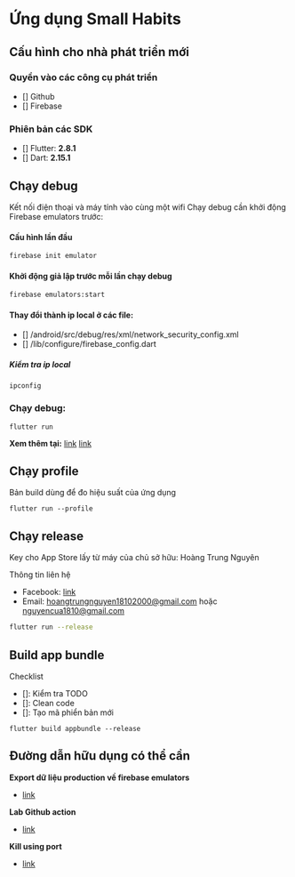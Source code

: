 
# Ứng dụng Small Habits

## Cấu hình cho nhà phát triển mới

### Quyền vào các công cụ phát triển
- [] Github
- [] Firebase

### Phiên bản các SDK
- [] Flutter: **2.8.1**
- [] Dart: **2.15.1**



## Chạy debug

Kết nối điện thoại và máy tính vào cùng một wifi
Chạy debug cần khởi động Firebase emulators trước:

#### Cấu hình lần đầu
```sh
firebase init emulator
```

#### Khởi động giả lập trước mỗi lần chạy debug
```sh
firebase emulators:start
```

#### Thay đổi thành ip local ở các file:
- [] /android/src/debug/res/xml/network_security_config.xml
- [] /lib/configure/firebase_config.dart

##### Kiểm tra ip local
```
ipconfig
```

### Chạy debug:
```
flutter run
```

**Xem thêm tại:**
[link](https://firebase.google.com/docs/emulator-suite/install_and_configure#startup)
[link](https://stackoverflow.com/questions/45940861/android-8-cleartext-http-traffic-not-permitted)


## Chạy profile
Bản build dùng để đo hiệu suất của ứng dụng
```
flutter run --profile
```

## Chạy release
Key cho App Store lấy từ máy của chủ sở hữu: Hoàng Trung Nguyên

Thông tin liên hệ
- Facebook: [link](https://www.facebook.com/hoang.tr.nguyen.1810/)
- Email: hoangtrungnguyen18102000@gmail.com hoặc nguyencua1810@gmail.com

```sh
flutter run --release
```

## Build app bundle
Checklist
- []: Kiểm tra TODO
- []: Clean code
- []: Tạo mã phiển bản mới

```
flutter build appbundle --release
```



## Đường dẫn hữu dụng có thể cần

**Export dữ liệu production về firebase emulators**
- [link](https://github.com/firebase/firebase-tools/issues/1167)

**Lab Github action**
- [link](https://lab.github.com/githubtraining/github-actions:-hello-world)

**Kill using port**
- [link](https://stackoverflow.com/questions/60996172/unable-to-connect-to-firebase-emulator-suite-with-exec)